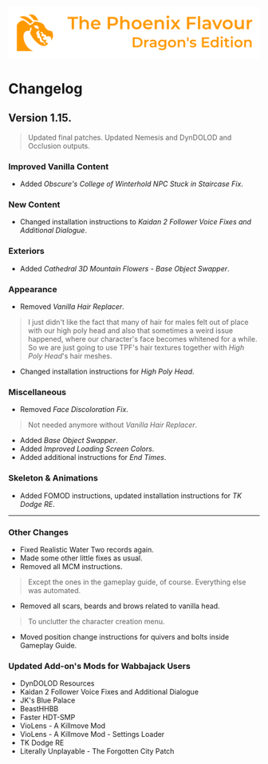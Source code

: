 ![image](images/Banner.png)

# Changelog

## Version 1.15.

> Updated final patches. Updated Nemesis and DynDOLOD and Occlusion outputs.

### Improved Vanilla Content

* Added _Obscure's College of Winterhold NPC Stuck in Staircase Fix_.

### New Content

* Changed installation instructions to _Kaidan 2 Follower Voice Fixes and Additional Dialogue_.

### Exteriors

* Added _Cathedral 3D Mountain Flowers - Base Object Swapper_.

### Appearance

* Removed _Vanilla Hair Replacer_.
> I just didn't like the fact that many of hair for males felt out of place with our high poly head and also that sometimes a weird issue happened, 
where our character's face becomes whitened for a while. So we are just going to use TPF's hair textures together with _High Poly Head_'s hair meshes.
* Changed installation instructions for _High Poly Head_.

### Miscellaneous

* Removed _Face Discoloration Fix_.
> Not needed anymore without _Vanilla Hair Replacer_.
* Added _Base Object Swapper_.
* Added _Improved Loading Screen Colors_.
* Added additional instructions for _End Times_.

### Skeleton & Animations

* Added FOMOD instructions, updated installation instructions for _TK Dodge RE_.

---

### Other Changes

* Fixed Realistic Water Two records again.
* Made some other little fixes as usual.
* Removed all MCM instructions.
> Except the ones in the gameplay guide, of course. Everything else was automated.
* Removed all scars, beards and brows related to vanilla head.
> To unclutter the character creation menu.
* Moved position change instructions for quivers and bolts inside Gameplay Guide.

### Updated Add-on's Mods for Wabbajack Users

* DynDOLOD Resources
* Kaidan 2 Follower Voice Fixes and Additional Dialogue
* JK's Blue Palace
* BeastHHBB
* Faster HDT-SMP
* VioLens - A Killmove Mod
* VioLens - A Killmove Mod - Settings Loader
* TK Dodge RE
* Literally Unplayable - The Forgotten City Patch
